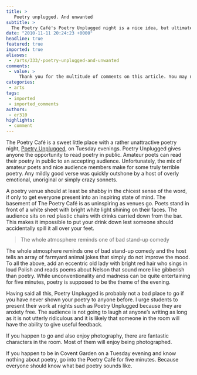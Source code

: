 ```yaml
---
title: >
   Poetry unplugged. And unwanted
subtitle: >
  The Poetry Café's Poetry Unplugged night is a nice idea, but ultimately a bit shit
date: "2010-11-11 20:24:23 +0000"
headline: true
featured: true
imported: true
aliases:
 - /arts/333/-poetry-unplugged-and-unwanted
comments:
 - value: >
     Thank you for the multitude of comments on this article. You may not have noticed it's over a year old. <br> <br>Unfortunately, in classic poet form, you've not actually responded to any of the criticisms in the article (the venue was "uninspiring" and not really suited to poetry, the poetry wasn't just bad, it was "gibberish" etc etc.) and instead you've decided to just list some of the famous people that once went there (meaningless) and then spouted some marketing-publicity spam (also meaningless). If you have some genuine responses, please do comment again. <br> <br>Also, whilst we appreciate your opinion, inciting hatred from your account on Twitter (http://twitter.com/#!/poetniall/status/112893393373380608) only reinforces your "sore loser" attitude (and if you think this review is "nasty", you have much to learn). It's one thing to post a link but to gather up your little "Twitter-mob" of poets and come over here and personally attack the reviewer herself is just a little childish.,If you believe that your comment
categories:
 - arts
tags:
 - imported
 - imported_comments
authors:
 - er310
highlights:
 - comment
---
```


The Poetry Café is a sweet little place with a rather unattractive poetry night, [Poetry Unplugged](http://www.poetrysociety.org.uk/content/cafe/events/), on Tuesday evenings. Poetry Unplugged gives anyone the opportunity to read poetry in public. Amateur poets can read their poetry in public to an accepting audience. Unfortunately, the mix of amateur poets and nice audience members make for some truly terrible poetry. Any mildly good verse was quickly outshone by a host of overly emotional, unoriginal or simply crazy sonnets.

A poetry venue should at least be shabby in the chicest sense of the word, if only to get everyone present into an inspiring state of mind. The basement of The Poetry Café is as uninspiring as venues go. Poets stand in front of a white sheet with bright white light shining on their faces. The audience sits on red plastic chairs with drinks carried down from the bar. This makes it impossible to put your drink down lest someone should accidentally spill it all over your feet.

> The whole atmosphere reminds one of bad stand-up comedy

The whole atmosphere reminds one of bad stand-up comedy and the host tells an array of farmyard animal jokes that simply do not improve the mood. To all the above, add an eccentric old lady with bright red hair who sings in loud Polish and reads poems about Nelson that sound more like gibberish than poetry. While unconventionality and madness can be quite entertaining for five minutes, poetry is supposed to be the theme of the evening.

Having said all this, Poetry Unplugged is probably not a bad place to go if you have never shown your poetry to anyone before. I urge students to present their work at nights such as Poetry Unplugged because they are anxiety free. The audience is not going to laugh at anyone’s writing as long as it is not utterly ridiculous and it is likely that someone in the room will have the ability to give useful feedback.

If you happen to go and also enjoy photography, there are fantastic characters in the room. Most of them will enjoy being photographed.

If you happen to be in Covent Garden on a Tuesday evening and know nothing about poetry, go into the Poetry Café for five minutes. Because everyone should know what bad poetry sounds like.
